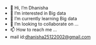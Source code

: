 - 👋 Hi, I’m Dhanisha
- 👀 I’m interested in Big data
- 🌱 I’m currently learning Big data
- 💞️ I’m looking to collaborate on ...
- 📫 How to reach me ...
-  mail id:dhanisha25122002@gmail.com

<!---
Dhanisha25/Dhanisha25 is a ✨ special ✨ repository because its `README.md` (this file) appears on your GitHub profile.
You can click the Preview link to take a look at your changes.
--->
